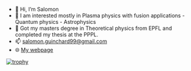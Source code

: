 - 👋 Hi, I’m Salomon
- 👀 I am interested mostly in Plasma physics with fusion applications - Quantum physics - Astrophysics
- 🌱 Got my masters degree in Theoretical physics from EPFL and completed my thesis at the PPPL.
- 📫 salomon.guinchard99@gmail.com
- 🌐︎ [My webpage](https://salomon73.github.io)

[![trophy](https://github-profile-trophy.vercel.app/?username=salomon73&theme=onedark)](https://github.com/salomon73/github-profile-trophy)
<!---
salomon73/salomon73 is a ✨ special ✨ repository because its `README.md` (this file) appears on your GitHub profile.
You can click the Preview link to take a look at your changes.
--->
